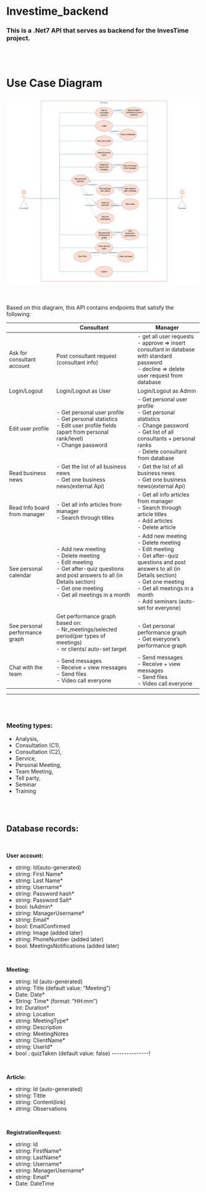 # Investime_backend
### This is a .Net7 API that serves as backend for the InvesTime project.
<br><br>


# Use Case Diagram
![UseCase Diagram](assets/InvesTime.png "UseCase Diagram")

<br>

Based on this diagram, this API contains endpoints that satisfy the following:


|                               | Consultant                    |Manager                     |
|------------------------------ | ----------------------------- | -------------------------- |
|Ask for consultant account     | Post consultant request (consultant info)| - get all user requests<br> - approve => insert consultant in database with standard password <br> - decline => delete user request from database|
|Login/Logout                   | Login/Logout as User          |Login/Logout as Admin       |
|Edit user profile              | - Get personal user profile <br> - Get personal statistics <br> - Edit user profile fields (apart from personal rank/level)<br> -	Change password| -	Get personal user profile <br> - Get personal statistics <br> - Change password<br> -	Get list of all consultants + personal ranks<br> - Delete consultant from database|
|Read business news             | - Get the list of all business news<br> -	Get one business news(external Api)| - Get the list of all business news<br> -	Get one business news(external Api)|
|Read Info board from manager   | - Get all info articles from manager<br> - Search through titles| -	Get all info articles from manager<br> - Search through article titles <br> - Add articles <br> - Delete article|
|See personal calendar          |- Add new meeting<br> - Delete meeting <br> - Edit meeting <br> - Get after-quiz questions and post answers to all (in Details section) <br> - Get one meeting <br> - Get all meetings in a month<br>|- Add new meeting<br> - Delete meeting <br> - Edit meeting <br> - Get after-quiz questions and post answers to all (in Details section) <br> - Get one meeting <br> - Get all meetings in a month<br> -  Add seminars (auto-set for everyone)|
|See personal performance graph | Get performance graph based on: <br>- Nr_meetings/selected period(per types of meetings) <br> - nr clients/ auto-set target | <br>- Get personal performance graph<br>- Get everyone’s performance graph|
|Chat with the team             | -	Send messages<br> - Receive + view messages<br> - Send files<br> - Video call everyone|  -	Send messages<br> - Receive + view messages<br> - Send files<br> - Video call everyone|
------------------------------------------------------------------------------------------------------------------------------------------------------------------------------------------------------------------------------------------------------------------------------------------------------------------------------------------------------------------------------------------------------------------------------------------------------------------------------------

<br><br>


### Meeting types:
* Analysis,
* Consultation (C1),
* Consultation (C2),
* Service,
* Personal Meeting,
* Team Meeting,
* Tell party,
* Seminar
* Training

<br><br>

## Database records:
<br>

<b>User account:</b>
-	string: Id(auto-generated)
-	string: First Name*
-	string: Last Name*
-	string: Username*
-	string: Password hash*
-	string: Password Salt*
-	bool:   IsAdmin*
-	string: ManagerUsername*
-	string: Email*
-	bool:   EmailConfirmed
-	string: Image (added later)
-	string: PhoneNumber (added later)
-	bool:   MeetingsNotifications (added later)
<br>

<b>Meeting:</b>
-	string: Id (auto-generated)
-	string: Title (default value: “Meeting”)
-	Date:   Date*
-	String: Time* (format: “HH:mm”)
-	Int:    Duration*
-	string: Location
-	string: MeetingType*
-	string: Description
-	string: MeetingNotes
-	string: ClientName*
-	string: UserId*
-	bool  : quizTaken (default value: false) ---------------!
<br>

<b>Article:</b>
-   string: Id (auto-generated)
-	string: Tittle
-	string: Content(link)
-	string: Observations
<br>

<b>RegistrationRequest:</b>
-   string: Id
-   string: FirstName*
-   string: LastName*
-   string: Username*
-   string: ManagerUsername*
-   string: Email*
-   Date: DateTime
<br>


